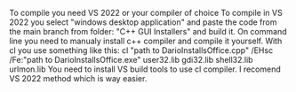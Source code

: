 To compile you need VS 2022 or your compiler of choice
To compile in VS 2022 you select "windows desktop application" and paste the code from the main branch from folder:
"C++ GUI Installers" and build it.
On command line you need to manualy install c++ compiler and compile it yourself.
With cl you use something like this: cl "path to DarioInstallsOffice.cpp" /EHsc /Fe:"path to DarioInstallsOffice.exe" user32.lib gdi32.lib shell32.lib urlmon.lib
You need to install VS build tools to use cl compiler.
I recomend VS 2022 method which is way easier.
